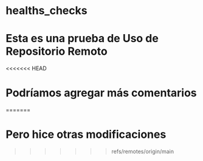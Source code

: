 # healths_checks
# Esta es una prueba de Uso de Repositorio Remoto
<<<<<<< HEAD
# Podríamos agregar más comentarios
=======
# Pero hice otras modificaciones
>>>>>>> refs/remotes/origin/main

